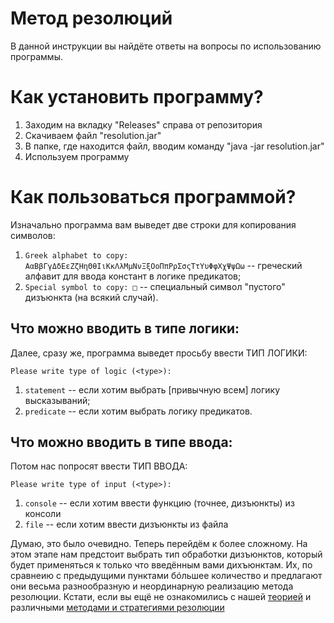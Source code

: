 # Метод резолюций

В данной инструкции вы найдёте ответы на вопросы по использованию программы.

# Как установить программу?

1. Заходим на вкладку "Releases" справа от репозитория
2. Скачиваем файл "resolution.jar"
3. В папке, где находится файл, вводим команду "java -jar resolution.jar"
4. Используем программу

# Как пользоваться программой?
Изначально программа вам выведет две строки для копирования символов:

1. `Greek alphabet to copy: ΑαΒβΓγΔδΕεΖζΗηΘθΙιΚκΛλΜμΝνΞξΟοΠπΡρΣσςΤτΥυΦφΧχΨψΩω` -- греческий алфавит для ввода констант в логике предикатов;
2. `Special symbol to copy: □` -- специальный символ "пустого" дизъюнкта (на всякий случай).

## Что можно вводить в типе логики:

Далее, сразу же, программа выведет просьбу ввести ТИП ЛОГИКИ:

`Please write type of logic (<type>):`

1. `statement` -- если хотим выбрать [привычную всем] логику высказываний;
2. `predicate` -- если хотим выбрать логику предикатов.

## Что можно вводить в типе ввода:

Потом нас попросят ввести ТИП ВВОДА:

`Please write type of input (<type>):`

1. `console` -- если хотим ввести функцию (точнее, дизъюнкты) из консоли
2. `file` -- если хотим ввести дизъюнкты из файла

Думаю, это было очевидно.
Теперь перейдём к более сложному.
На этом этапе нам предстоит выбрать тип обработки дизъюнктов, который будет применяться к только что введённым вами дихъюнктам.
Их, по сравнеию с предыдущими пунктами бóльшее количество и предлагают они весьма разнообразную и неординарную реализацию метода резолюции.
Кстати, если вы ещё не ознакомились с нашей [теорией](https://docs.google.com/document/d/1r_mcCiTdolnnHsmiRI_9j5ZyZ3upzpUTGpa-gEHu6A0/edit?usp=sharing) и различными [методами и стратегиями резолюции](https://docs.google.com/document/d/1CQF3K2Z_RgfvqFVIwOvWBBYwGXIVb4-NkI3j6AR70_U/edit?usp=sharing)
